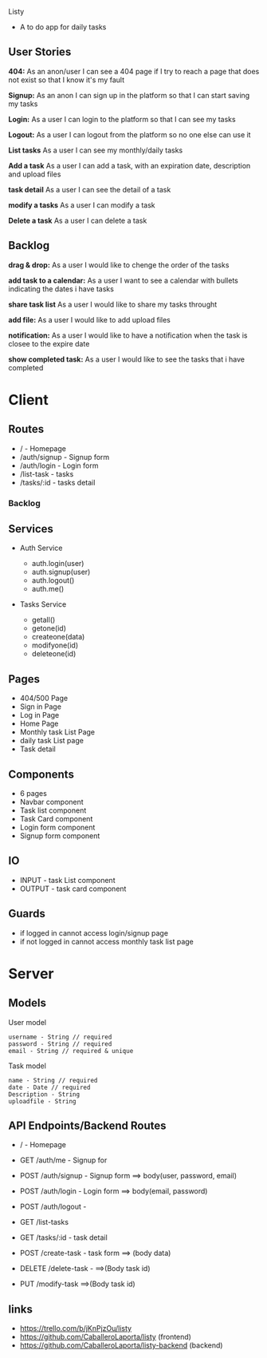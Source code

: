  Listy

- A to do app for daily tasks

## User Stories

  **404:** As an anon/user I can see a 404 page if I try to reach a page that does not exist so that I know it's my fault
  
  **Signup:** As an anon I can sign up in the platform so that I can start saving my tasks
  
  **Login:** As a user I can login to the platform so that I can see my tasks
  
  **Logout:** As a user I can logout from the platform so no one else can use it 


  **List tasks** As a user I can see my monthly/daily tasks 

  **Add a task** As a user I can add a task, with an expiration date, description and upload files

   **task detail** As a user I can see the detail of a task
  
  **modify a tasks** As a user I can modify a task 

  **Delete a task** As a user I can delete a task


## Backlog

  **drag & drop:** As a user I would like to chenge the order of the tasks

  **add task to a calendar:** As a user I want to see a calendar with bullets indicating the dates i have tasks

  **share task list** As a user I would like to share my tasks throught 

  **add file:** As a user I would like to add upload files

  **notification:** As a user I would like to have a notification when the task is closee to the expire date

  **show completed task:** As a user I would like to see the tasks that i have completed


  
# Client

## Routes

 - / - Homepage
  - /auth/signup - Signup form
  - /auth/login - Login form
  - /list-task - tasks
  - /tasks/:id - tasks detail
  

  ### Backlog


## Services

- Auth Service
  - auth.login(user)
  - auth.signup(user)
  - auth.logout()
  - auth.me()

- Tasks Service
  - getall()
  - getone(id)
  - createone(data)   
  - modifyone(id)
  - deleteone(id)

## Pages

- 404/500 Page
- Sign in Page
- Log in Page
- Home Page
- Monthly task List Page
- daily task List page
- Task detail

## Components

- 6 pages
- Navbar component
- Task list component
- Task Card component
- Login form component
- Signup form component

## IO

- INPUT - task List component
- OUTPUT - task card component

## Guards

- if logged in cannot access login/signup page
- if not logged in cannot access monthly task list page

# Server

## Models

  User model

  ```
  username - String // required
  password - String // required
  email - String // required & unique
  ```

  Task model

  ```
  name - String // required
  date - Date // required
  Description - String
  uploadfile - String
```

## API Endpoints/Backend Routes


  
   - / - Homepage
  - GET /auth/me - Signup for
  - POST /auth/signup - Signup form  ==> body(user, password, email)
  - POST /auth/login - Login form  ==> body(email, password)
  - POST /auth/logout -  

  - GET /list-tasks
  - GET /tasks/:id - task detail
  - POST /create-task - task form ==> (body data)
  - DELETE /delete-task - ==>(Body task id)
  - PUT /modify-task ==>(Body task id)

## links

- https://trello.com/b/jKnPjzOu/listy
- https://github.com/CaballeroLaporta/listy (frontend)
- https://github.com/CaballeroLaporta/listy-backend (backend)



